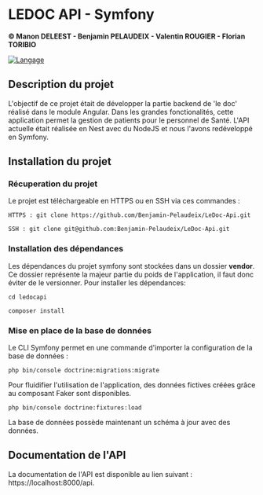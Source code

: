# LEDOC API - Symfony
**© Manon DELEEST - Benjamin PELAUDEIX - Valentin ROUGIER - Florian TORIBIO**

[![Langage](https://skillicons.dev/icons?i=php)](https://skillicons.dev) 

## Description du projet
L'objectif de ce projet était de développer la partie backend de 'le doc' réalisé dans le module Angular. Dans les grandes fonctionalités, cette application permet la gestion de patients pour le personnel de Santé. 
L'API actuelle était réalisée en Nest avec du NodeJS et nous l'avons redéveloppé en Symfony.

## Installation du projet
### Récuperation du projet
Le projet est téléchargeable en HTTPS ou en SSH via ces commandes : 

`HTTPS : git clone https://github.com/Benjamin-Pelaudeix/LeDoc-Api.git`

`SSH : git clone git@github.com:Benjamin-Pelaudeix/LeDoc-Api.git`

### Installation des dépendances
Les dépendances du projet symfony sont stockées dans un dossier **vendor**. Ce dossier représente la majeur partie du poids de l'application, il faut donc éviter de le versionner. Pour installer les dépendances: 

`cd ledocapi`

`composer install`

### Mise en place de la base de données
Le CLI Symfony permet en une commande d'importer la configuration de la base de données : 

`php bin/console doctrine:migrations:migrate`

Pour fluidifier l'utilisation de l'application, des données fictives créées grâce au composant Faker sont disponibles.

`php bin/console doctrine:fixtures:load`

La base de données possède maintenant un schéma à jour avec des données.

## Documentation de l'API
La documentation de l'API est disponible au lien suivant : https://localhost:8000/api.
